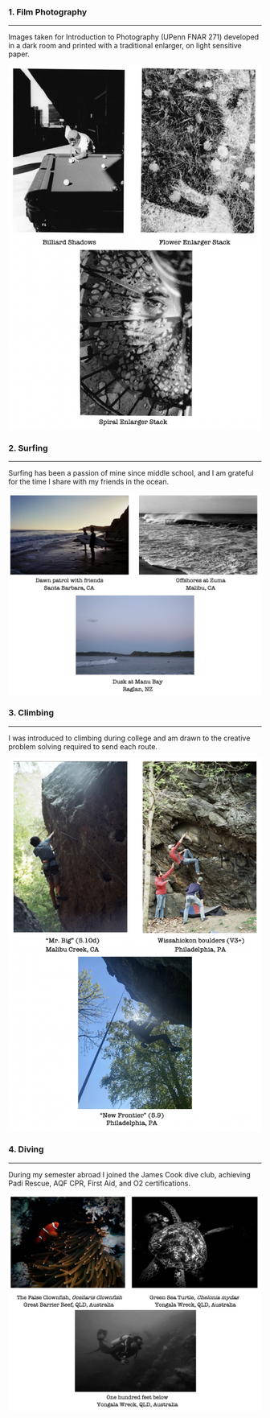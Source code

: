 ### 1. Film Photography
---

Images taken for Introduction to Photography (UPenn FNAR 271) developed in a dark room and printed with a traditional enlarger, on light sensitive paper. 

<img src="images/film_photos.png?raw=true"/>

### 2. Surfing
---

Surfing has been a passion of mine since middle school, and I am grateful for the time I share with my friends in the ocean. 

<center>
<img src="images/surfing_.png" class="center">
</center>

### 3. Climbing
---

I was introduced to climbing during college and am drawn to the creative problem solving required to send each route. 

<img src="images/rock_climbing.png?raw=true"/>

### 4. Diving
---

During my semester abroad I joined the James Cook dive club, achieving Padi Rescue, AQF CPR, First Aid, and O2 certifications.
<center>
<img src="images/diving_.png" class="center">
</center>



